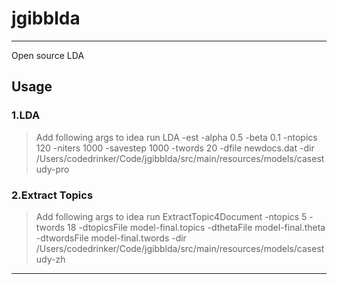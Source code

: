 # jgibblda

------

Open source LDA

## Usage

### 1.LDA

> Add following args to idea run LDA
-est -alpha 0.5 -beta 0.1 -ntopics 120 -niters 1000 -savestep 1000 -twords 20 -dfile newdocs.dat -dir /Users/codedrinker/Code/jgibblda/src/main/resources/models/casestudy-pro

### 2.Extract Topics

> Add following args to idea run ExtractTopic4Document
-ntopics 5 -twords 18 -dtopicsFile model-final.topics -dthetaFile model-final.theta -dtwordsFile model-final.twords -dir /Users/codedrinker/Code/jgibblda/src/main/resources/models/casestudy-zh

------